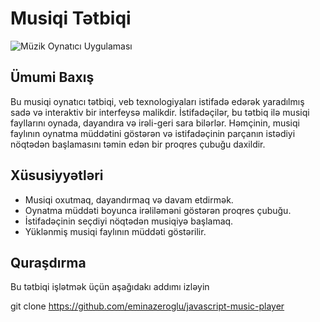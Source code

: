 # Musiqi Tətbiqi

![Müzik Oynatıcı Uygulaması](https://bitcode-mp3.netlify.app/assets/img/application-image.png)

## Ümumi Baxış
Bu musiqi oynatıcı tətbiqi, veb texnologiyaları istifadə edərək yaradılmış sadə və interaktiv bir interfeysə malikdir. İstifadəçilər, bu tətbiq ilə musiqi fayllarını oynada, dayandıra və irəli-geri sara bilərlər. Həmçinin, musiqi faylının oynatma müddətini göstərən və istifadəçinin parçanın istədiyi nöqtədən başlamasını təmin edən bir proqres çubuğu daxildir.

## Xüsusiyyətləri

- Musiqi oxutmaq, dayandırmaq və davam etdirmək.
- Oynatma müddəti boyunca irəliləməni göstərən proqres çubuğu.
- İstifadəçinin seçdiyi nöqtədən musiqiyə başlamaq.
- Yüklənmiş musiqi faylının müddəti göstərilir.

## Quraşdırma
Bu tətbiqi işlətmək üçün aşağıdakı addımı izləyin

git clone https://github.com/eminazeroglu/javascript-music-player